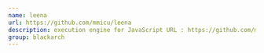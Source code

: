 ```yaml
---
name: leena
url: https://github.com/mmicu/leena
description: execution engine for JavaScript URL : https://github.com/mmicu/leena Groups : blackarch blackarch-binary blackarch-code-audit
group: blackarch
---
```

